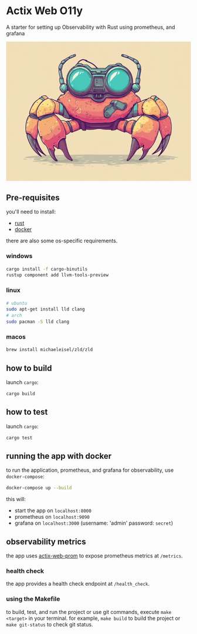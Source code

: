 

# Actix Web O11y

A starter for setting up Observability with Rust using prometheus, and grafana

![Logo](o11y-crab.png)

## Pre-requisites

you'll need to install:

- [rust](https://www.rust-lang.org/tools/install)
- [docker](https://docs.docker.com/get-docker/)

there are also some os-specific requirements.

### windows
  
```bash
cargo install -f cargo-binutils
rustup component add llvm-tools-preview
```

### linux

```bash
# ubuntu 
sudo apt-get install lld clang
# arch 
sudo pacman -S lld clang
```

### macos

```bash
brew install michaeleisel/zld/zld
```

## how to build

launch `cargo`:

```bash
cargo build
```

## how to test

launch `cargo`:

```bash
cargo test 
```

## running the app with docker

to run the application, prometheus, and grafana for observability, use `docker-compose`:

```bash
docker-compose up --build
```

this will:

- start the app on `localhost:8000`
- prometheus on `localhost:9090`
- grafana on `localhost:3000` (username: 'admin' password: `secret`)


## observability metrics

the app uses [actix-web-prom](https://crates.io/crates/actix-web-prom) to expose prometheus metrics at `/metrics`.

### health check

the app provides a health check endpoint at `/health_check`.


### using the Makefile

to build, test, and run the project or use git commands,  execute `make <target>` in your terminal. for example, `make build` to build the project or `make git-status` to check git status.


